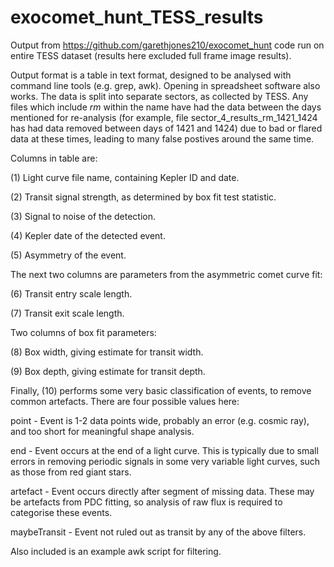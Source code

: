 # exocomet_hunt_TESS_results

Output from https://github.com/garethjones210/exocomet_hunt code run on entire TESS dataset (results here excluded full frame image results).

Output format is a table in text format, designed to be analysed with command line tools (e.g. grep, awk). Opening in spreadsheet software also works. The data is split into separate sectors, as collected by TESS. Any files which include _rm_ within the name have had the data between the days mentioned for re-analysis (for example, file sector_4_results_rm_1421_1424 has had data removed between days of 1421 and 1424) due to bad or flared data at these times, leading to many false postives around the same time.

Columns in table are:

(1) Light curve file name, containing Kepler ID and date.

(2) Transit signal strength, as determined by box fit test statistic.

(3) Signal to noise of the detection.

(4) Kepler date of the detected event.

(5) Asymmetry of the event.

The next two columns are parameters from the asymmetric comet curve fit:

(6) Transit entry scale length.

(7) Transit exit scale length.

Two columns of box fit parameters:

(8) Box width, giving estimate for transit width.

(9) Box depth, giving estimate for transit depth.

Finally, (10) performs some very basic classification of events, to remove common artefacts. There are four possible values here:

  point - Event is 1-2 data points wide, probably an error (e.g. cosmic ray), and too short for meaningful shape analysis.

  end - Event occurs at the end of a light curve. This is typically due to small errors in removing periodic signals in some very variable light curves, such as those from red giant stars.

  artefact - Event occurs directly after segment of missing data. These may be artefacts from PDC fitting, so analysis of raw flux is required to categorise these events.

  maybeTransit - Event not ruled out as transit by any of the above filters.

Also included is an example awk script for filtering.
